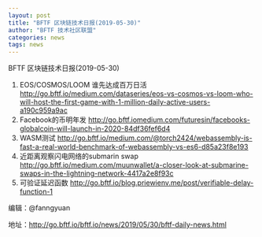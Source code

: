 ```yaml
---
layout: post
title: "BFTF 区块链技术日报(2019-05-30)"
author: "BFTF 技术社区联盟"
categories: news
tags: news
---
```


BFTF 区块链技术日报(2019-05-30)

1. EOS/COSMOS/LOOM 谁先达成百万日活<http://go.bftf.io/medium.com/dataseries/eos-vs-cosmos-vs-loom-who-will-host-the-first-game-with-1-million-daily-active-users-a190c959a9ac>
2. Facebook的币明年发 <http://go.bftf.iomedium.com/futuresin/facebooks-globalcoin-will-launch-in-2020-84df36fef6d4>
3. WASM测试 <http://go.bftf.io/medium.com/@torch2424/webassembly-is-fast-a-real-world-benchmark-of-webassembly-vs-es6-d85a23f8e193>
4. 近距离观察闪电网络的submarin swap <http://go.bftf.io/medium.com/muunwallet/a-closer-look-at-submarine-swaps-in-the-lightning-network-4417a2e8f93c>
5. 可验证延迟函数 <http://go.bftf.io/blog.priewienv.me/post/verifiable-delay-function-1>

编辑：@fanngyuan

地址：http://go.bftf.io/bftf.io/news/2019/05/30/bftf-daily-news.html
